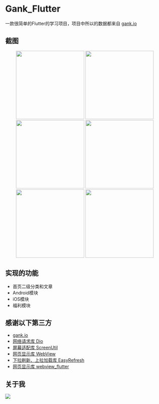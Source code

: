 # Gank_Flutter

一款很简单的Flutter的学习项目，项目中所以的数据都来自 [gank.io](https://gank.io)

## 截图

<div align='center'>
<img width='216' src='http://upload-images.jianshu.io/upload_images/6297937-5acf83f3b4243792.png?imageMogr2/auto-orient/strip%7CimageView2/2/w/1080/q/50'>
<img width='216' src='http://upload-images.jianshu.io/upload_images/6297937-0f23fa09f637550d.png?imageMogr2/auto-orient/strip%7CimageView2/2/w/1080/q/50'>
<img width='216' src='http://upload-images.jianshu.io/upload_images/6297937-ec0a0147cfd032ed.png?imageMogr2/auto-orient/strip%7CimageView2/2/w/1080/q/50'>
<img width='216' src='http://upload-images.jianshu.io/upload_images/6297937-9020d861a14d3751.png?imageMogr2/auto-orient/strip%7CimageView2/2/w/1080/q/50'>
<img width='216' src='http://upload-images.jianshu.io/upload_images/6297937-53e49361c0d9d0bc.png?imageMogr2/auto-orient/strip%7CimageView2/2/w/1080/q/50'>
<img width='216' src='http://upload-images.jianshu.io/upload_images/6297937-a236ad85e76b6a23.png?imageMogr2/auto-orient/strip%7CimageView2/2/w/1080/q/50'>
</div>

## 实现的功能

* 首页二级分类和文章
* Android模块
* iOS模块
* 福利模块

## 感谢以下第三方

* [gank.io](https://gank.io)
* [网络请求库 Dio](https://github.com/flutterchina/dio)
* [屏幕适配库 ScreenUtil](https://github.com/OpenFlutter/flutter_ScreenUtil)
* [网页显示库 WebView](https://github.com/fluttercommunity/flutter_webview_plugin)
* [下拉刷新、上拉加载库 EasyRefresh](https://github.com/xuelongqy/flutter_easyrefresh)
* [网页显示库 webview_flutter](https://github.com/flutter/plugins/tree/master/packages/webview_flutter)

## 关于我

![](https://upload-images.jianshu.io/upload_images/6297937-911a72afff920ecf.png?imageMogr2/auto-orient/strip%7CimageView2/2/w/400)
